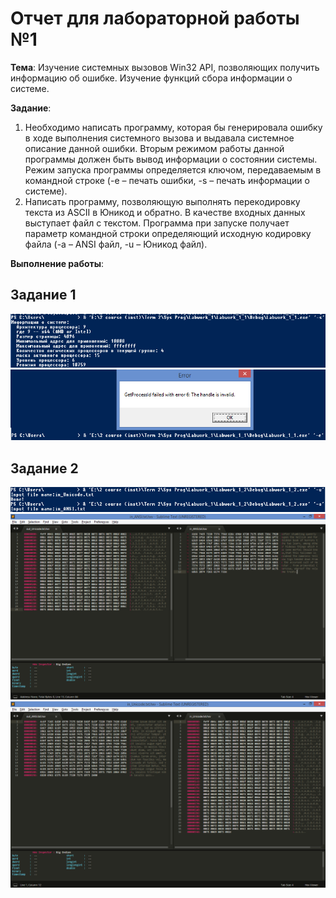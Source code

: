 # Отчет для лабораторной работы №1
**Тема**: Изучение системных вызовов Win32 API, позволяющих получить информацию об ошибке. Изучение функций сбора информации о системе.   
  
**Задание**:   
1. Необходимо написать программу, которая бы генерировала ошибку в ходе выполнения системного вызова и выдавала системное описание данной ошибки. Вторым режимом работы данной программы должен быть вывод информации о состоянии системы. Режим запуска программы определяется ключом, передаваемым в командной строке (-e – печать ошибки, -s – печать информации о системе).
1. Написать программу, позволяющую выполнять перекодировку текста из ASCII в Юникод и обратно. В качестве входных данных выступает файл с текстом. Программа при запуске получает параметр командной строки определяющий исходную кодировку файла (-a – ANSI файл, -u – Юникод файл).

**Выполнение работы**:   
## Задание 1
![Результат выполнения программы 1_1(1)](Labwork_1/results/res1.png)
![Результат выполнения программы 1_1(2)](Labwork_1/results/res2.png)

## Задание 2
![Результат выполнения программы 1_2](Labwork_1/results/res3.png)
![ANSI to Unicode HEX](Labwork_1/results/res4.png)
![Unicode to ANSI HEX](Labwork_1/results/res5.png)
